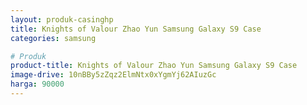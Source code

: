 ```yaml
---
layout: produk-casinghp
title: Knights of Valour Zhao Yun Samsung Galaxy S9 Case
categories: samsung

# Produk
product-title: Knights of Valour Zhao Yun Samsung Galaxy S9 Case
image-drive: 10nBBy5zZqz2ElmNtx0xYgmYj62AIuzGc
harga: 90000
---
```

